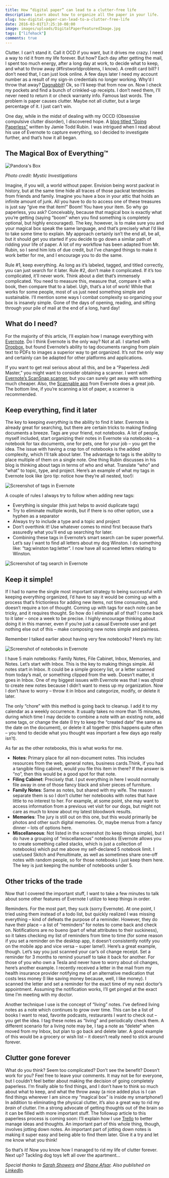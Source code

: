```yaml
---
title: How “digital paper” can lead to a clutter-free life
description: Learn about how to organize all the paper in your life.
slug: how-digital-paper-can-lead-to-a-clutter-free-life
date: 2016-03-01T17:25:10-08:00
image: images/uploads/DigitalPaperFeaturedImage.jpg
tags: ["lifehack"]
comments: true
---
```


Clutter. I can’t stand it. Call it OCD if you want, but it drives me crazy. I need a way to rid it from my life forever. But how? Each day after getting the mail, I spent too much energy, after a long day at work, to decide what to keep, and what to throw away (#firstworldproblems, I know). A credit card bill? I don’t need that, I can just look online. A few days later I need my account number as a result of my sign-in credentials no longer working. Why’d I throw that away? [Dagnabbit](https://www.youtube.com/watch?v=5nTaIu4jBoQ)! Ok, so I’ll keep that from now on. Now I check my pockets and find a bunch of crinkled-up receipts. I don’t need them, I’ll never need to return it or check warranty info. Famous last words. The problem is paper causes clutter. Maybe not all clutter, but a large percentage of it. I just can’t win.


One day, while in the midst of dealing with my OCCD (Obsessive compulsive clutter disorder), I discovered hope. A [blog titled “Going Paperless”](http://www.jamierubin.net/going-paperless/) written by Jamie Todd Rubin. I was intrigued when I read about his use of Evernote to capture everything, so I decided to investigate further, and that’s how it all began.

## The Magical Box of Everything™

![Pandora's Box](/images/uploads/PandorasBox.jpg)

_Photo credit: Mystic Investigations_

Imagine, if you will, a world without paper. Envision being worst packrat in history, but at the same time hide all traces of those packrat tendencies from friends and family. Imagine you have a box in your attic that holds an infinite amount of junk. All you have to do to access one of these treasures is just say “give me that item!” Boom! You have your item. So why go paperless, you ask? Conceivably, because that magical box is exactly what you’re getting (saying “boom” when you find something is completely optional, but highly encouraged). The key, however, is to make sure you and your magical box speak the same language, and that’s precisely what I’d like to take some time to explain. My approach certainly isn’t the end all, be all, but it should get you started if you decide to go down a similar path of ridding your life of paper. A lot of my workflow has been adapted from Mr. Rubin, so I send him lots of due credit, but I’ve changed things to make it work better for me, and I encourage you to do the same.

Rule #1, keep everything. As long as it’s labeled, tagged, and titled correctly, you can just search for it later. Rule #2, don’t make it complicated. If it’s too complicated, it’ll never work. Think about a diet that’s immensely complicated. You need to measure this, measure that, compare it with a book, then compare that to a label. Ugh, that’s a lot of work! While that works for some people, most of us just need something simple and sustainable. I’ll mention some ways I combat complexity so organizing your box is insanely simple. Gone of the days of opening, reading, and sifting through your pile of mail at the end of a long, hard day!

## What do I need?

For the majority of this article, I’ll explain how I manage everything with [Evernote](https://evernote.com/). Do I think Evernote is the only way? Not at all. I started with [Dropbox](https://www.dropbox.com/), but found Evernote’s ability to tag documents ranging from plain text to PDFs to images a superior way to get organized. It’s not the only way and certainly can be adapted for other platforms and applications.

If you want to get real serious about all this, and be a “Paperless Jedi Master,” you might want to consider obtaining a scanner. I went with [Evernote’s ScanSnap scanner](https://evernote.com/scansnap/), but you can surely get away with something much cheaper. Also, the [Scannable app](https://evernote.com/products/scannable) from Evernote does a great job. The bottom line, if you’re scanning a lot of paper, a scanner is recommended.

## Keep everything, find it later

The key to keeping _everything_ is the ability to find it later. Evernote is already great for searching, but there are certain tricks to making finding documents a breeze. Tags are your friend, not notebooks. A lot of people, myself included, start organizing their notes in Evernote via notebooks – a notebook for tax documents, one for pets, one for your job – you get the idea. The issue with having a crap ton of notebooks is the added complexity, which I’ll talk about later. The advantage to tags is the ability to place multiple of them on a single note. One thing Rubin discusses in his blog is thinking about tags in terms of who and what. Translate “who” and “what” to topic, type, and project. Here’s an example of what my tags in Evernote look like (pro tip: notice how they’re all nested, too!):

![Screenshot of tags in Evernote](/images/uploads/ScreenshotTags.png)

A couple of rules I always try to follow when adding new tags:

* Everything is singular (this just helps to avoid duplicate tags)
* Try to eliminate multiple words, but if there is no other option, use a hyphen as a separator
* Always try to include a type and a topic and project
* Don’t overthink it! Use whatever comes to mind first because that’s assuredly what you’ll end up searching for later.
* Combining these tags in Evernote’s smart search can be super powerful. Let’s say I want to find all letters about my dog Winston. I do something like: “tag:winston tag:letter”. I now have all scanned letters relating to Winston.

![Screenshot of tag search in Evernote](/images/uploads/ScreenshotTagSearch.png)

## Keep it simple!

If I had to name the single most important strategy to being successful with keeping everything organized, I’d have to say it would be coming up with a process that’s frictionless for adding new items, not time consuming, and doesn’t require a ton of thought. Coming up with tags for each note can be tricky, and it requires thought. So how do I eliminate all of that? I come back to it later – once a week to be precise. I highly encourage thinking about doing it in this manner, even if you’re just a casual Evernote user and get nothing else out of this – make composing new notes simple and painless.

Remember I talked earlier about having very few notebooks? Here’s my list:

![Screenshot of notebooks in Evernote](/images/uploads/ScreenshotNotebooks.png)

I have 5 main notebooks: Family Notes, File Cabinet, Inbox, Memories, and Notes. Let’s start with Inbox. This is the key to making things simple. All notes start in Inbox. It could be a simple grocery list, or a letter scanned from today’s mail, or something clipped from the web. Doesn’t matter, it goes in Inbox. One of my biggest issues with Evernote was that I was _afraid_ to create new notes because I didn’t want to mess up my organization. Now I don’t have to worry – throw it in Inbox and categorize, modify, or delete it later.

The only “chore” with this method is going back to cleanup. I add it to my calendar as a weekly occurrence. It usually takes no more than 15 minutes, during which time I may decide to combine a note with an existing note, add some tags, or change the date (I try to keep the “created date” the same as the date on the document), or delete it all together (this happens quite often – you tend to decide what you thought was important a few days ago really isn’t).

As far as the other notebooks, this is what works for me.

* **Notes**: Primary place for all non-document notes. This includes resources from the web, general notes, business cards.Think, if you had a tangible filing cabinet, would you file this item in there? If the answer is “no”, then this would be a good spot for that note.
* **Filing Cabinet**: Precisely that. I put everything in here I would normally file away in one of those fancy black and silver pieces of furniture.
* **Family Notes**: Same as notes, but shared with my wife. The reason I separate them is so I don’t clutter her notebooks with notes that have little to no interest to her. For example, at some point, she may want to access information from a previous vet visit for our dogs, but might not care as much to know about my latest bloodwork results.
* **Memories**: The jury is still out on this one, but this would primarily be photos and other such digital memories. Or, maybe menus from a fancy dinner – lots of options here.
* **Miscellaneous**: Not listed in the screenshot (to keep things simple), but I do have a grouping of “miscellaneous” notebooks (Evernote allows you to create something called stacks, which is just a collection of notebooks) which put me above my self-declared 5 notebook limit. I use/used Skitch and Penultimate, as well as sometimes share one-off notes with random people, so for those notebooks I just keep them here.
The key is just keeping the number of notebooks under 5.

## Other tricks of the trade

Now that I covered the important stuff, I want to take a few minutes to talk about some other features of Evernote I utilize to keep things in order.

Reminders. For the most part, they suck (sorry Evernote). At one point, I tried using them instead of a todo list, but quickly realized I was missing everything – kind of defeats the purpose of a reminder. However, they do have their place – a list of “reminders” for notes to come back and check on. Notifications are no bueno (part of what attributes to their suckiness), so it takes checking my list of reminders from time to time (for some reason if you set a reminder on the desktop app, it doesn’t consistently notify you on the mobile app and vice versa – super lame!). Here’s a great example, though. Let’s say you just scanned your car’s oil change receipt. Set a reminder for 3 months to remind yourself to take it back for another. For those of you who own a Tesla and never have to worry about oil changes, here’s another example. I recently received a letter in the mail from my health insurance provider notifying me of an alternative medication that costs less money (I like saving money because, well, I like money). I scanned the letter and set a reminder for the exact time of my next doctor’s appointment. Assuming the notification works, I’ll get pinged at the exact time I’m meeting with my doctor.

Another technique I use is the concept of “living” notes. I’ve defined living notes as a note which continues to grow over time. This can be a list of books I want to read, favorite podcasts, restaurants I want to check out – you get the idea. I tag these notes as “living” and periodically check them. A different scenario for a living note may be, I tag a note as “delete” when moved from my Inbox, but plan to go back and delete later. A good example of this would be a grocery or wish list – it doesn’t really need to stick around forever.

## Clutter gone forever

What do you think? Seem too complicated? Don’t see the benefit? Doesn’t work for you? Feel free to leave your comments. It may not be for everyone, but I couldn’t feel better about making the decision of going completely paperless. I’m finally able to find things, and I don’t have to think so much about what to keep, and what the throw away (a nice added plus is I can find things wherever I am since my “magical box” is inside my smartphone!) In addition to eliminating the physical clutter, it’s also a great way to rid my _brain_ of clutter. I’m a strong advocate of getting thoughts out of the brain so it can be filled with more important stuff. The followup article to this paperless process is coming soon: I’ll explain how I use [Trello](https://trello.com/) to better manage ideas and thoughts. An important part of this whole thing, though, involves jotting down notes. An important part of jotting down notes is making it super easy and being able to find them later. Give it a try and let me know what you think!

So that’s it! Now you know how I managed to rid my life of clutter forever. Next up? Tackling dog toys left all over the apartment…

_Special thanks to [Sarah Showers](https://twitter.com/sarahlshowers) and [Shane Afsar](https://twitter.com/shaneafsar). Also published on [LinkedIn](https://www.linkedin.com/pulse/how-digital-paper-can-lead-clutter-free-life-derrick-showers)._
